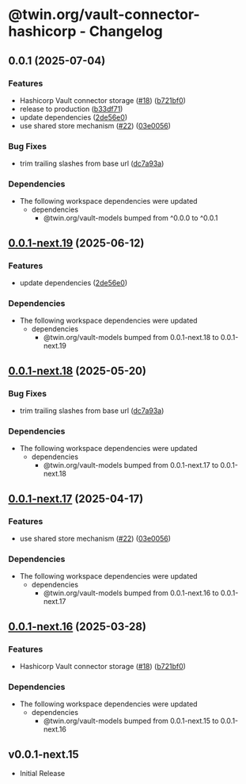 # @twin.org/vault-connector-hashicorp - Changelog

## 0.0.1 (2025-07-04)


### Features

* Hashicorp Vault connector storage ([#18](https://github.com/twinfoundation/vault/issues/18)) ([b721bf0](https://github.com/twinfoundation/vault/commit/b721bf0fab63914abc45213fda001de8550521eb))
* release to production ([b33df71](https://github.com/twinfoundation/vault/commit/b33df712566e120ae0c103261ea6a8ad716dde37))
* update dependencies ([2de56e0](https://github.com/twinfoundation/vault/commit/2de56e06a662bd3eab83ee8e517d5ab327caaa9b))
* use shared store mechanism ([#22](https://github.com/twinfoundation/vault/issues/22)) ([03e0056](https://github.com/twinfoundation/vault/commit/03e0056600390272610f7afc2342163fe7de540d))


### Bug Fixes

* trim trailing slashes from base url ([dc7a93a](https://github.com/twinfoundation/vault/commit/dc7a93a615ed0071a08ee6bc27bde7d263a55d24))


### Dependencies

* The following workspace dependencies were updated
  * dependencies
    * @twin.org/vault-models bumped from ^0.0.0 to ^0.0.1

## [0.0.1-next.19](https://github.com/twinfoundation/vault/compare/vault-connector-hashicorp-v0.0.1-next.18...vault-connector-hashicorp-v0.0.1-next.19) (2025-06-12)


### Features

* update dependencies ([2de56e0](https://github.com/twinfoundation/vault/commit/2de56e06a662bd3eab83ee8e517d5ab327caaa9b))


### Dependencies

* The following workspace dependencies were updated
  * dependencies
    * @twin.org/vault-models bumped from 0.0.1-next.18 to 0.0.1-next.19

## [0.0.1-next.18](https://github.com/twinfoundation/vault/compare/vault-connector-hashicorp-v0.0.1-next.17...vault-connector-hashicorp-v0.0.1-next.18) (2025-05-20)


### Bug Fixes

* trim trailing slashes from base url ([dc7a93a](https://github.com/twinfoundation/vault/commit/dc7a93a615ed0071a08ee6bc27bde7d263a55d24))


### Dependencies

* The following workspace dependencies were updated
  * dependencies
    * @twin.org/vault-models bumped from 0.0.1-next.17 to 0.0.1-next.18

## [0.0.1-next.17](https://github.com/twinfoundation/vault/compare/vault-connector-hashicorp-v0.0.1-next.16...vault-connector-hashicorp-v0.0.1-next.17) (2025-04-17)


### Features

* use shared store mechanism ([#22](https://github.com/twinfoundation/vault/issues/22)) ([03e0056](https://github.com/twinfoundation/vault/commit/03e0056600390272610f7afc2342163fe7de540d))


### Dependencies

* The following workspace dependencies were updated
  * dependencies
    * @twin.org/vault-models bumped from 0.0.1-next.16 to 0.0.1-next.17

## [0.0.1-next.16](https://github.com/twinfoundation/vault/compare/vault-connector-hashicorp-v0.0.1-next.15...vault-connector-hashicorp-v0.0.1-next.16) (2025-03-28)


### Features

* Hashicorp Vault connector storage ([#18](https://github.com/twinfoundation/vault/issues/18)) ([b721bf0](https://github.com/twinfoundation/vault/commit/b721bf0fab63914abc45213fda001de8550521eb))


### Dependencies

* The following workspace dependencies were updated
  * dependencies
    * @twin.org/vault-models bumped from 0.0.1-next.15 to 0.0.1-next.16

## v0.0.1-next.15

- Initial Release
